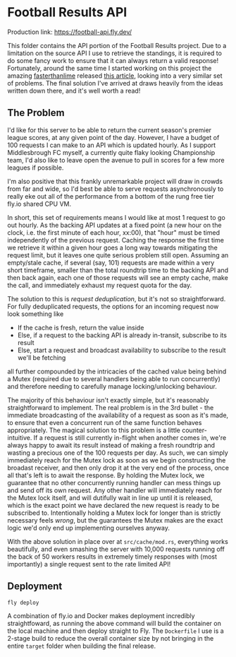 # Football Results API

Production link: https://football-api.fly.dev/

This folder contains the API portion of the Football Results project. Due to a limitation on the source API I use to retrieve the standings, it is required to do some fancy work to ensure that it can always return a valid response! Fortunately, around the same time I started working on this project the amazing [fasterthanlime](https://fasterthanli.me/about) released [this article](https://fasterthanli.me/articles/request-coalescing-in-async-rust), looking into a very similar set of problems. The final solution I've arrived at draws heavily from the ideas written down there, and it's well worth a read!

## The Problem

I'd like for this server to be able to return the current season's premier league scores, at any given point of the day. However, I have a budget of 100 requests I can make to an API which is updated hourly. As I support Middlesbrough FC myself, a currently quite flaky looking Championship team, I'd also like to leave open the avenue to pull in scores for a few more leagues if possible.

I'm also positive that this frankly unremarkable project will draw in crowds from far and wide, so I'd best be able to serve requests asynchronously to really eke out all of the performance from a bottom of the rung free tier fly.io shared CPU VM.

In short, this set of requirements means I would like at most 1 request to go out hourly. As the backing API updates at a fixed point (a new hour on the clock, i.e. the first minute of each hour, xx:00), that "hour" must be timed independently of the previous request. Caching the response the first time we retrieve it within a given hour goes a long way towards mitigating the request limit, but it leaves one quite serious problem still open. Assuming an empty/stale cache, if several (say, 101) requests are made within a very short timeframe, smaller than the total roundtrip time to the backing API and then back again, each one of those requests will see an empty cache, make the call, and immediately exhaust my request quota for the day.

The solution to this is _request deduplication_, but it's not so straightforward. For fully deduplicated requests, the options for an incoming request now look something like

- If the cache is fresh, return the value inside
- Else, if a request to the backing API is already in-transit, subscribe to its result
- Else, start a request and broadcast availability to subscribe to the result we'll be fetching

all further compounded by the intricacies of the cached value being behind a Mutex (required due to several handlers being able to run concurrently) and therefore needing to carefully manage locking/unlocking behaviour.

The majority of this behaviour isn't exactly simple, but it's reasonably straightforward to implement. The real problem is in the 3rd bullet - the immediate broadcasting of the availability of a request as soon as it's made, to ensure that even a concurrent run of the same function behaves appropriately. The magical solution to this problem is a little counter-intuitive. If a request is still currently in-flight when another comes in, we're always happy to await its result instead of making a fresh roundtrip and wasting a precious one of the 100 requests per day. As such, we can simply immediately reach for the Mutex lock as soon as we begin constructing the broadast receiver, and then only drop it at the very end of the process, once all that's left is to await the response. By holding the Mutex lock, we guarantee that no other concurrently running handler can mess things up and send off its own request. Any other handler will immediately reach for the Mutex lock itself, and will dutifully wait in line up until it is released, which is the exact point we have declared the new request is ready to be subscribed to. Intentionally holding a Mutex lock for longer than is strictly necessary feels _wrong_, but the guarantees the Mutex makes are the exact logic we'd only end up implementing ourselves anyway.

With the above solution in place over at `src/cache/mod.rs`, everything works beautifully, and even smashing the server with 10,000 requests running off the back of 50 workers results in extremely timely responses with (most importantly) a single request sent to the rate limited API!

## Deployment

```
fly deploy
```

A combination of fly.io and Docker makes deployment incredibly straightfoward, as running the above command will
build the container on the local machine and then deploy straight to Fly. The `Dockerfile` I use is a 2-stage build
to reduce the overall container size by not bringing in the entire `target` folder when building the final release.
